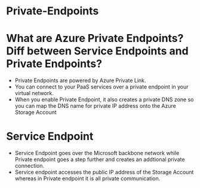 # Private-Endpoints

# What are Azure Private Endpoints? Diff between Service Endpoints and Private Endpoints?
- Private Endpoints are powered by Azure Private Link.
- You can connect to your PaaS services over a private endpoint in your virtual network.
- When you enable Private Endpoint, it also creates a private DNS zone so you can map the DNS name for private IP address onto the Azure Storage Account 

# Service Endpoint
- Service Endpoint goes over the Microsoft backbone network while Private endpoint goes a step further and creates an addtional private connection. 
- Service endpoint accesses the public IP address of the Storage Account whereas in Private endpoint it is all private communication.
